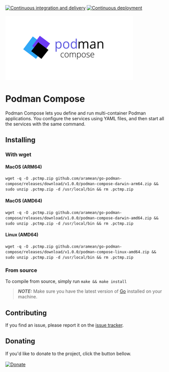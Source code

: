 [![Continuous integration and delivery](https://github.com/aramean/go-podman-compose/actions/workflows/releasement.yml/badge.svg)](https://github.com/aramean/go-podman-compose/actions/workflows/releasement.yml)
[![Continuous deployment](https://github.com/aramean/go-podman-compose/actions/workflows/deployment.yml/badge.svg)](https://github.com/aramean/go-podman-compose/actions/workflows/deployment.yml)<br><br>
<img src="/docs/logo.svg">

# Podman Compose
Podman Compose lets you define and run multi-container Podman applications. You configure the services using YAML files, and then start all the services with the same command.<br>

## Installing

### With wget
#### MacOS (ARM64)
`wget -q -O .pctmp.zip github.com/aramean/go-podman-compose/releases/download/v1.0.0/podman-compose-darwin-arm64.zip && sudo unzip .pctmp.zip -d /usr/local/bin && rm .pctmp.zip`

#### MacOS (AMD64)
`wget -q -O .pctmp.zip github.com/aramean/go-podman-compose/releases/download/v1.0.0/podman-compose-darwin-amd64.zip && sudo unzip .pctmp.zip -d /usr/local/bin && rm .pctmp.zip`

#### Linux (AMD64)
`wget -q -O .pctmp.zip github.com/aramean/go-podman-compose/releases/download/v1.0.0/podman-compose-linux-amd64.zip && sudo unzip .pctmp.zip -d /usr/local/bin && rm .pctmp.zip`


### From source
To compile from source, simply run `make && make install`
> **_NOTE:_**  Make sure you have the latest version of <a href="https://go.dev/dl/">Go</a> installed on your machine.

## Contributing

If you find an issue, please report it on the <a href="../../issues/new">issue tracker</a>.

## Donating

If you'd like to donate to the project, click the button bellow.<br><br>
[![Donate](https://img.shields.io/badge/Donate-PayPal-green.svg)](https://www.paypal.com/donate/?hosted_button_id=T7A39PQ2YGZFE)
